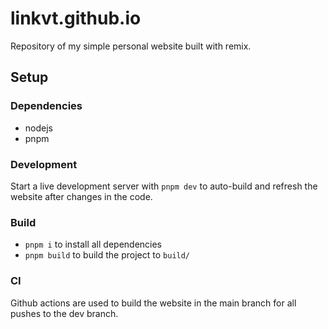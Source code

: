 # linkvt.github.io

Repository of my simple personal website built with remix.

## Setup

### Dependencies

- nodejs
- pnpm

### Development

Start a live development server with `pnpm dev` to auto-build and refresh the website after changes in the code.

### Build

- `pnpm i` to install all dependencies
- `pnpm build` to build the project to `build/`

### CI

Github actions are used to build the website in the main branch for all pushes to the dev branch.
